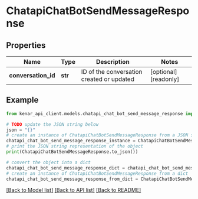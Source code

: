 # ChatapiChatBotSendMessageResponse


## Properties

Name | Type | Description | Notes
------------ | ------------- | ------------- | -------------
**conversation_id** | **str** | ID of the conversation created or updated | [optional] [readonly] 

## Example

```python
from kenar_api_client.models.chatapi_chat_bot_send_message_response import ChatapiChatBotSendMessageResponse

# TODO update the JSON string below
json = "{}"
# create an instance of ChatapiChatBotSendMessageResponse from a JSON string
chatapi_chat_bot_send_message_response_instance = ChatapiChatBotSendMessageResponse.from_json(json)
# print the JSON string representation of the object
print(ChatapiChatBotSendMessageResponse.to_json())

# convert the object into a dict
chatapi_chat_bot_send_message_response_dict = chatapi_chat_bot_send_message_response_instance.to_dict()
# create an instance of ChatapiChatBotSendMessageResponse from a dict
chatapi_chat_bot_send_message_response_from_dict = ChatapiChatBotSendMessageResponse.from_dict(chatapi_chat_bot_send_message_response_dict)
```
[[Back to Model list]](../README.md#documentation-for-models) [[Back to API list]](../README.md#documentation-for-api-endpoints) [[Back to README]](../README.md)


